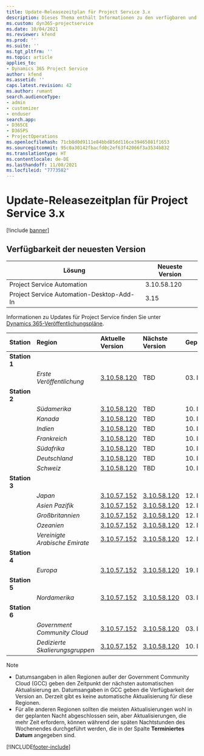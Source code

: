 ```yaml
---
title: Update-Releasezeitplan für Project Service 3.x
description: Dieses Thema enthält Informationen zu den verfügbaren und kommenden Versionen von Dynamics 365 Project Service Automation.
ms.custom: dyn365-projectservice
ms.date: 10/04/2021
ms.reviewer: kfend
ms.prod: ''
ms.suite: ''
ms.tgt_pltfrm: ''
ms.topic: article
applies_to:
- Dynamics 365 Project Service
author: kfend
ms.assetid: ''
caps.latest.revision: 42
ms.author: rumant
search.audienceType:
- admin
- customizer
- enduser
search.app:
- D365CE
- D365PS
- ProjectOperations
ms.openlocfilehash: 71cb8d0d9111e84bbd85dd116ce39465081f1653
ms.sourcegitcommit: 95c0a30142fbacfd0c2ef63f42066f3a3534b832
ms.translationtype: HT
ms.contentlocale: de-DE
ms.lasthandoff: 11/08/2021
ms.locfileid: "7773582"
---
```

# <a name="update-release-schedule-for-project-service-3x"></a>Update-Releasezeitplan für Project Service 3.x

[!include [banner](../includes/psa-now-project-operations.md)]

## <a name="latest-version-availability"></a>Verfügbarkeit der neuesten Version

| Lösung  | Neueste Version |
|-------|----|
| Project Service Automation    | 3.10.58.120 |
| Project Service Automation-Desktop-Add-In                | 3.15          |

Informationen zu Updates für Project Service finden Sie unter [Dynamics 365-Veröffentlichungspläne](/dynamics365/release-plans/). 

| Station  | Region | Aktuelle Version | Nächste Version |  Geplantes Datum
| :---   | :---   | :---   | :---   |:---   |         
|<strong>Station 1</strong> | |  |  | |
| | <i>Erste Veröffentlichung</i> | [3.10.58.120](whats-new-ur-37.md) | TBD | 03. Dezember 2021
|<strong>Station 2</strong> | |  |  | |
| | <i>Südamerika</i> | [3.10.58.120](whats-new-ur-37.md) | TBD | 10. Dezember 2021
| | <i>Kanada</i> | [3.10.58.120](whats-new-ur-37.md) | TBD | 10. Dezember 2021
| | <i>Indien</i> | [3.10.58.120](whats-new-ur-37.md) | TBD | 10. Dezember 2021
| | <i>Frankreich</i> | [3.10.58.120](whats-new-ur-37.md) | TBD | 10. Dezember 2021
| | <i>Südafrika</i> | [3.10.58.120](whats-new-ur-37.md) | TBD | 10. Dezember 2021
| | <i>Deutschland</i> | [3.10.58.120](whats-new-ur-37.md) | TBD | 10. Dezember 2021
| | <i>Schweiz</i> | [3.10.58.120](whats-new-ur-37.md) | TBD | 10. Dezember 2021
|<strong>Station 3</strong> | |  |  | |
| | <i>Japan</i> | [3.10.57.152](whats-new-ur-36.md) | [3.10.58.120](whats-new-ur-37.md) | 12. November 2021
| | <i>Asien Pazifik</i> | [3.10.57.152](whats-new-ur-36.md) | [3.10.58.120](whats-new-ur-37.md) | 12. November 2021
| | <i>Großbritannien</i> | [3.10.57.152](whats-new-ur-36.md) | [3.10.58.120](whats-new-ur-37.md) | 12. November 2021
| | <i>Ozeanien</i> | [3.10.57.152](whats-new-ur-36.md) | [3.10.58.120](whats-new-ur-37.md) | 12. November 2021
| | <i>Vereinigte Arabische Emirate</i> | [3.10.57.152](whats-new-ur-36.md) | [3.10.58.120](whats-new-ur-37.md) | 12. November 2021
|<strong>Station 4</strong> | |  |  | |
| | <i>Europa</i> | [3.10.57.152](whats-new-ur-36.md) | [3.10.58.120](whats-new-ur-37.md) | 19. November 2021
|<strong>Station 5</strong> | |  |  | |
| | <i>Nordamerika</i> | [3.10.57.152](whats-new-ur-36.md) | [3.10.58.120](whats-new-ur-37.md) | 03. Dezember 2021
|<strong>Station 6</strong> | |  |  | |
| | <i>Government Community Cloud</i> | [3.10.57.152](whats-new-ur-36.md) | [3.10.58.120](whats-new-ur-37.md) | 03. Dezember 2021
| | <i>Dedizierte Skalierungsgruppen</i> | [3.10.57.152](whats-new-ur-36.md) | [3.10.58.120](whats-new-ur-37.md) | 10. Dezember 2021



>[!Note]
> - Datumsangaben in allen Regionen außer der Government Community Cloud (GCC) geben den Zeitpunkt der nächsten automatischen Aktualisierung an. Datumsangaben in GCC geben die Verfügbarkeit der Version an. Derzeit gibt es keine automatische Aktualisierung für diese Regionen.
> - Für alle anderen Regionen sollten die meisten Aktualisierungen wohl in der geplanten Nacht abgeschlossen sein, aber Aktualisierungen, die mehr Zeit erfordern, können während der späten Nachtstunden des Wochenendes durchgeführt werden, die in der Spalte **Terminiertes Datum** angegeben sind.


[!INCLUDE[footer-include](../includes/footer-banner.md)]
